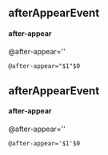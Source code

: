 ## afterAppearEvent
#### after-appear
@after-appear=''
```html
@after-appear="$1"$0
```

## afterAppearEvent
#### after-appear
@after-appear=''
```
@after-appear='$1'$0
```